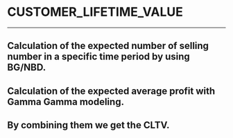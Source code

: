 # CUSTOMER_LIFETIME_VALUE
-----------------------------------------------------------------
## Calculation of the expected number of selling number in a specific time period by using BG/NBD.
## Calculation of the expected average profit with Gamma Gamma modeling.
## By combining them we get the CLTV.

